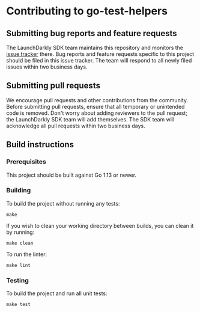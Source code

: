 # Contributing to go-test-helpers
 
## Submitting bug reports and feature requests

The LaunchDarkly SDK team maintains this repository and monitors the [issue tracker](https://github.com/launchdarkly/go-test-helpers/issues) there. Bug reports and feature requests specific to this project should be filed in this issue tracker. The team will respond to all newly filed issues within two business days.
 
## Submitting pull requests
 
We encourage pull requests and other contributions from the community. Before submitting pull requests, ensure that all temporary or unintended code is removed. Don't worry about adding reviewers to the pull request; the LaunchDarkly SDK team will add themselves. The SDK team will acknowledge all pull requests within two business days.
 
## Build instructions
 
### Prerequisites
 
This project should be built against Go 1.13 or newer.

### Building

To build the project without running any tests:
```
make
```

If you wish to clean your working directory between builds, you can clean it by running:
```
make clean
```

To run the linter:
```
make lint
```

### Testing
 
To build the project and run all unit tests:
```
make test
```
